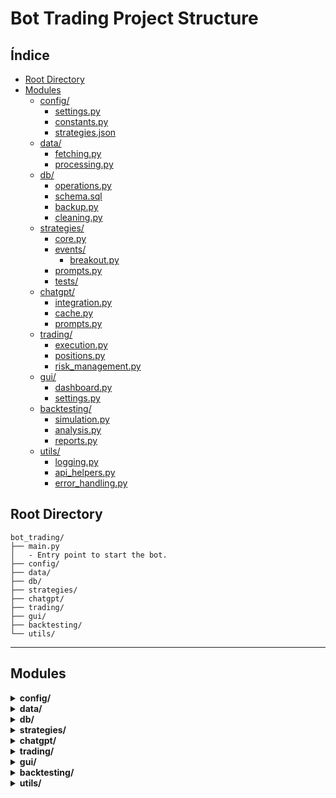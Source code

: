 # Bot Trading Project Structure

## Índice

- [Root Directory](#root-directory)
- [Modules](#modules)
  - [config/](#config)
    - [settings.py](#settingspy)
    - [constants.py](#constantspy)
    - [strategies.json](#strategiesjson)
  - [data/](#data)
    - [fetching.py](#fetchingpy)
    - [processing.py](#processingpy)
  - [db/](#db)
    - [operations.py](#operationspy)
    - [schema.sql](#schemasql)
    - [backup.py](#backuppy)
    - [cleaning.py](#cleaningpy)
  - [strategies/](#strategies)
    - [core.py](#corepy)
    - [events/](#events)
      - [breakout.py](#breakoutpy)
    - [prompts.py](#promptspy)
    - [tests/](#tests)
  - [chatgpt/](#chatgpt)
    - [integration.py](#integrationpy)
    - [cache.py](#cachepy)
    - [prompts.py](#promptspy-1)
  - [trading/](#trading)
    - [execution.py](#executionpy)
    - [positions.py](#positionspy)
    - [risk_management.py](#risk_managementpy)
  - [gui/](#gui)
    - [dashboard.py](#dashboardpy)
    - [settings.py](#settingspy-1)
  - [backtesting/](#backtesting)
    - [simulation.py](#simulationpy)
    - [analysis.py](#analysispy)
    - [reports.py](#reportspy)
  - [utils/](#utils)
    - [logging.py](#loggingpy)
    - [api_helpers.py](#api_helperspy)
    - [error_handling.py](#error_handlingpy)

## Root Directory

```plaintext
bot_trading/
├── main.py
│   - Entry point to start the bot.
├── config/
├── data/
├── db/
├── strategies/
├── chatgpt/
├── trading/
├── gui/
├── backtesting/
└── utils/
```

---

## Modules

<details>
  <summary><strong>config/</strong></summary>

  ### settings.py

  ```plaintext
  - Global configurations, API keys, and parameters.
  - Stores critical settings for the bot such as:
      - API keys (Binance, ChatGPT, etc.).
      - Default trading pairs and initial parameters.
  ```

  ### constants.py

  ```plaintext
  - Common constants used throughout the project.
  - Examples include:
      - Default time intervals (1D, 4H, 1H, 15M).
      - Base URLs for APIs.
  ```

  ### strategies.json

  ```plaintext
  - (Optional) Predefined strategies file.
  - Allows users to load or save trading strategies dynamically.
  ```

</details>

<details>
  <summary><strong>data/</strong></summary>

  ### fetching.py

  ```plaintext
  - Fetches data from the API and WebSocket (1D, 4H, 1H, 15M).
  - Handles rate limits and monitoring to ensure compliance with Binance API policies.
  - Key Responsibilities:
      - Initialize connections to REST API and WebSocket.
      - Pull historical data for each symbol and timeframe.
      - Listen to live updates for time-sensitive strategies.
  ```

  ### processing.py

  ```plaintext
  - Processes raw data and calculates technical indicators:
      - **1D Indicators:**
          - EMA/SMA (14, 50): Identifies macro trends.
          - MACD: Confirms market momentum.
          - RSI (14): Detects overbought/oversold conditions in a broad context.
      - **4H Indicators:**
          - ATR (14): Measures volatility to define dynamic support/resistance levels.
          - Volume Average: Highlights accumulation/distribution zones.
          - RSI (14): Validates potential divergences.
      - **1H Indicators:**
          - EMA/SMA (5, 14): Tracks microtrends.
          - Volume: Confirms short-term accumulation/distribution.
      - **15M Indicators:**
          - ATR (5): Validates volatility for breakout detection.
          - Volume Spike: Flags anomalies in market activity.
  - Structures data for `strategies` in a clean, usable format.
  - Examples of Output:
      - Processed candle data with calculated indicators.
  ```

</details>

<details>
  <summary><strong>db/</strong></summary>

  ### operations.py

  ```plaintext
  - CRUD for database operations.
  - Handles storage of:
      - Candle data for different symbols and timeframes.
      - Precomputed indicators for historical analysis.
  - Supports efficient queries for `strategies` and `backtesting`.
  ```

  ### schema.sql

  ```plaintext
  - Defines the initial database schema.
  - Includes:
      - Tables for each symbol and timeframe.
      - Indexes for quick lookups.
  ```

  ### backup.py

  ```plaintext
  - Automates backups and restoration of the database.
  - Key Features:
      - Scheduled exports to prevent data loss.
      - Cloud storage support (Google Cloud, AWS S3).
  ```

  ### cleaning.py

  ```plaintext
  - Removes duplicates and validates data integrity.
  - Ensures consistency in candle data and computed indicators.
  ```

</details>

<details>
  <summary><strong>strategies/</strong></summary>

  ### core.py

  ```plaintext
  - Calculates support and resistance levels based on:
      - Historical highs and lows.
      - ATR to dynamically adjust levels.
  ```

  ### events/

  #### breakout.py

  ```plaintext
  - Detects breakout events:
      - Identifies when price breaks support or resistance levels.
      - Uses ATR, volume, and price action to confirm breakouts.
  ```

  #### (future events)

  ```plaintext
  - Each event (e.g., volume shifts, trend changes) will have its own module.
  ```

  ### prompts.py

  ```plaintext
  - Generates prompts for ChatGPT based on detected events and context.
  - Examples:
      - "The price is nearing resistance at $45000. RSI is 65. Should we expect a breakout?"
  - Centralized for easy modification of prompt templates.
  ```

  ### tests/

  ```plaintext
  - Unit tests for calculations and event detection.
  - Example Tests:
      - Ensure ATR calculations are consistent.
      - Validate breakout detection logic with edge cases.
  ```

</details>

<details>
  <summary><strong>chatgpt/</strong></summary>

  ### integration.py

  ```plaintext
  - Manages API interaction with ChatGPT for decision analysis.
  - Handles system prompts and context management to ensure:
      - Efficient responses from ChatGPT.
      - Contextual consistency across queries.
  ```

  ### cache.py

  ```plaintext
  - Optimizes requests by caching frequent responses.
  - Avoids redundant queries to reduce latency and cost.
  ```

  ### prompts.py

  ```plaintext
  - Templates and structures for dynamic prompts.
  - Supports integration with `strategies` to format detected events.
  ```

</details>

<details>
  <summary><strong>trading/</strong></summary>

  ### execution.py

  ```plaintext
  - Sends market orders (buy, sell) based on ChatGPT recommendations.
  - Handles order management:
      - Retry logic for failed orders.
      - Real-time status updates.
  ```

  ### positions.py

  ```plaintext
  - Records and monitors active positions.
  - Examples:
      - Track open trades and their profit/loss status.
      - Monitor average entry prices and exposure.
  ```

  ### risk_management.py

  ```plaintext
  - Implements:
      - Stop-loss: Limits potential losses.
      - Take-profit: Locks in profits at target levels.
      - Trailing stop-loss: Dynamically adjusts to market movements using ATR.
  - Fully configurable based on strategy risk tolerance.
  ```

</details>

<details>
  <summary><strong>gui/</strong></summary>

  ### dashboard.py

  ```plaintext
  - Displays:
      - Open/closed positions with profit/loss.
      - API rate and token monitoring for Binance.
  - Simple controls:
      - Enable/Disable bot trading.
      - Pause/Resume data fetching.
  ```

  ### settings.py

  ```plaintext
  - Allows editing bot configurations such as:
      - Adding new trading pairs.
      - Adjusting risk parameters.
  ```

</details>

<details>
  <summary><strong>backtesting/</strong></summary>

  ### simulation.py

  ```plaintext
  - Runs strategies on historical data to validate performance.
  - Supports multi-timeframe testing to ensure robustness.
  ```

  ### analysis.py

  ```plaintext
  - Analyzes backtesting results to highlight:
      - Maximum drawdown.
      - Sharpe ratio and win rate.
  ```

  ### reports.py

  ```plaintext
  - Generates detailed performance reports.
  - Output Formats:
      - CSV for data analysis.
      - PDF for easy sharing.
  ```

</details>

<details>
  <summary><strong>utils/</strong></summary>

  ### logging.py

  ```plaintext
  - Centralized logging management:
      - Tracks key events and errors.
      - Creates log files for auditing and debugging.
  ```

  ### api_helpers.py

  ```plaintext
  - Helper functions for Binance API interactions:
      - Constructing queries.
      - Parsing API responses.
  ```

  ### error_handling.py

  ```plaintext
  - Handles common errors across modules:
      - API rate limit exceptions.
      - Connection retries for WebSocket and REST API.
  ```

</details>
